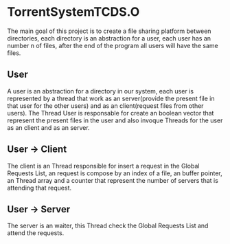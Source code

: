 # TorrentSystemTCDS.O

The main goal of this project is to create a file sharing platform between directories, each directory is an abstraction for a user, each user has an number n of files, after the end of the program all users will have the same files. 

## User
  A user is an abstraction for a directory in our system, each user is represented by a thread that work as an server(provide the present file in that user for the other users) and as an client(request files from other users). The Thread User is responsable for create an boolean vector that represent the present files in the user and also invoque Threads for the user as an client and as an server.

## User -> Client
  The client is an Thread responsible for insert a request in the Global Requests List, an request is compose by an index of a file, an buffer pointer, an Thread array and a counter that represent the number of servers that is attending that request.
## User -> Server
  The server is an waiter, this Thread check the Global Requests List and attend the requests.
